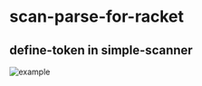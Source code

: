 # scan-parse-for-racket

## define-token in simple-scanner
![example](https://user-images.githubusercontent.com/92561389/175090586-adcb11af-6627-4866-b77c-bacb15328bc8.png)
